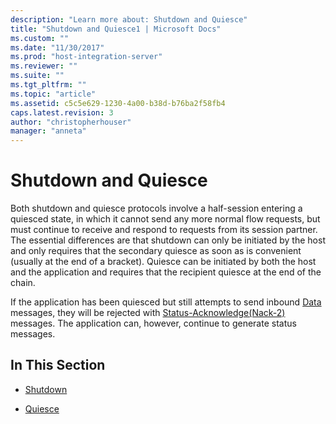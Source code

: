```yaml
---
description: "Learn more about: Shutdown and Quiesce"
title: "Shutdown and Quiesce1 | Microsoft Docs"
ms.custom: ""
ms.date: "11/30/2017"
ms.prod: "host-integration-server"
ms.reviewer: ""
ms.suite: ""
ms.tgt_pltfrm: ""
ms.topic: "article"
ms.assetid: c5c5e629-1230-4a00-b38d-b76ba2f58fb4
caps.latest.revision: 3
author: "christopherhouser"
manager: "anneta"
---
```

# Shutdown and Quiesce
Both shutdown and quiesce protocols involve a half-session entering a quiesced state, in which it cannot send any more normal flow requests, but must continue to receive and respond to requests from its session partner. The essential differences are that shutdown can only be initiated by the host and only requires that the secondary quiesce as soon as is convenient (usually at the end of a bracket). Quiesce can be initiated by both the host and the application and requires that the recipient quiesce at the end of the chain.  
  
 If the application has been quiesced but still attempts to send inbound [Data](./data1.md) messages, they will be rejected with [Status-Acknowledge(Nack-2)](./status-acknowledge-nack-2-2.md) messages. The application can, however, continue to generate status messages.  
  
## In This Section  
  
-   [Shutdown](../core/shutdown2.md)  
  
-   [Quiesce](../core/quiesce1.md)
